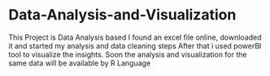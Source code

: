 # Data-Analysis-and-Visualization
This Project is Data Analysis based
I found an excel file online, downloaded it and started my analysis and data cleaning steps
After that i used powerBI tool to visualize the insights.
Soon the analysis and visualization for the same data will be available by R Language 
